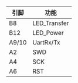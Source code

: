| 引脚  | 功能         |
| ----- | ------------ |
| B8    | LED_Transfer |
| B12   | LED_Power    |
| A9/10 | UartRx/Tx    |
| A2    | SWD          |
| A4    | SCK          |
| A6    | RST          |

